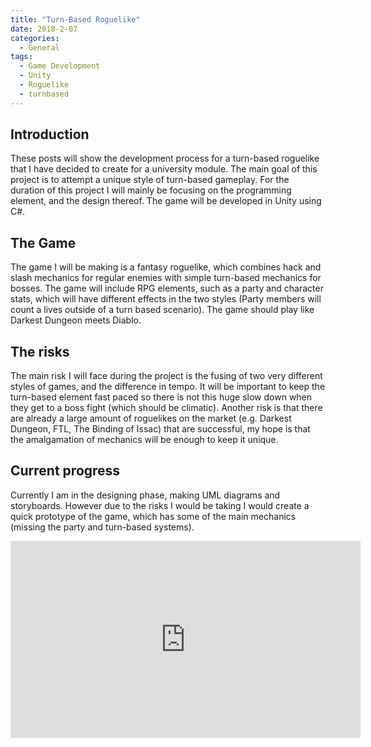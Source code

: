 ```yaml
---
title: "Turn-Based Roguelike"
date: 2018-2-07
categories:
  - General
tags:
  - Game Development
  - Unity
  - Roguelike
  - turnbased
---
```

## Introduction
These posts will show the development process for a turn-based roguelike that I have decided to create for a university module. The main goal of this project is to attempt a unique style of turn-based gameplay. For the duration of this project I will mainly be focusing on the programming element, and the design thereof. The game will be developed in Unity using C#.
## The Game
The game I will be making is a fantasy roguelike, which combines hack and slash mechanics for regular enemies with simple turn-based mechanics for bosses. The game will include RPG elements, such as a party and character stats, which will have different effects in the two styles (Party members will count a lives outside of a turn based scenario). The game should play like Darkest Dungeon meets Diablo.
## The risks
The main risk I will face during the project is the fusing of two very different styles of games, and the difference in tempo. It will be important to keep the turn-based element fast paced so there is not this huge slow down when they get to a boss fight (which should be climatic). Another risk is that there are already a large amount of roguelikes on the market (e.g. Darkest Dungeon, FTL, The Binding of Issac) that are successful, my hope is that the amalgamation of mechanics will be enough to keep it unique.
## Current progress
Currently I am in the designing phase, making UML diagrams and storyboards. However due to the risks I would be taking I would create a quick prototype of the game, which has some of the main mechanics (missing the party and turn-based systems).

<html>
<iframe width="560" height="315" src="https://www.youtube.com/embed/2iGyctMw3Iw" frameborder="0" allow="autoplay; encrypted-media" allowfullscreen></iframe>
</html>

